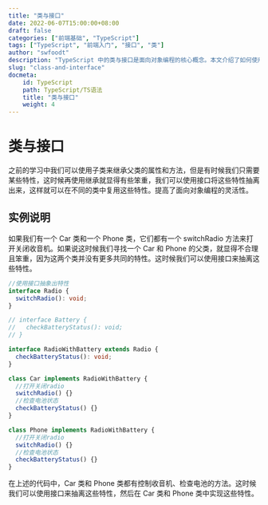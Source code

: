 ```yaml
---
title: "类与接口"
date: 2022-06-07T15:00:00+08:00
draft: false
categories: ["前端基础", "TypeScript"]
tags: ["TypeScript", "前端入门", "接口", "类"]
author: "swfoodt"
description: "TypeScript 中的类与接口是面向对象编程的核心概念。本文介绍了如何使用接口来抽离特性，提高代码的复用性和灵活性。"
slug: "class-and-interface"
docmeta:
    id: TypeScript
    path: TypeScript/TS语法
    title: "类与接口"
    weight: 4
---
```

# 类与接口

之前的学习中我们可以使用子类来继承父类的属性和方法，但是有时候我们只需要某些特性，这时候再使用继承就显得有些笨重，我们可以使用接口将这些特性抽离出来，这样就可以在不同的类中复用这些特性。提高了面向对象编程的灵活性。
<!--more-->
## 实例说明

如果我们有一个 Car 类和一个 Phone 类，它们都有一个 switchRadio 方法来打开关闭收音机。如果说这时候我们寻找一个 Car 和 Phone 的父类，就显得不合理且笨重，因为这两个类并没有更多共同的特性。这时候我们可以使用接口来抽离这些特性。

```ts
//使用接口抽象出特性
interface Radio {
  switchRadio(): void;
}

// interface Battery {
//   checkBatteryStatus(): void;
// }

interface RadioWithBattery extends Radio {
  checkBatteryStatus(): void;
}

class Car implements RadioWithBattery {
  //打开关闭radio
  switchRadio() {}
  //检查电池状态
  checkBatteryStatus() {}
}

class Phone implements RadioWithBattery {
  //打开关闭radio
  switchRadio() {}
  //检查电池状态
  checkBatteryStatus() {}
}
```

在上述的代码中，Car 类和 Phone 类都有控制收音机、检查电池的方法。这时候我们可以使用接口来抽离这些特性，然后在 Car 类和 Phone 类中实现这些特性。
